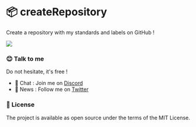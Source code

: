 # 📦   createRepository

Create a repository with my standards and labels on GitHub !

![](https://i.ibb.co/BKN0SLW/Web-1920-1.png)

### 😊  Talk to me
Do not hesitate, it's free !

- 💬  Chat : Join me on [Discord](https://discord.gg/KTv27wj)
- 📣  News : Follow me on [Twitter](https://twitter.com/_brandonsueur)

### 📖  License
The project is available as open source under the terms of the MIT License.
